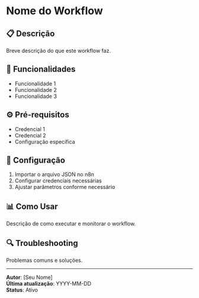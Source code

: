 # Nome do Workflow

## 📋 Descrição

Breve descrição do que este workflow faz.

## 🚀 Funcionalidades

- Funcionalidade 1
- Funcionalidade 2
- Funcionalidade 3

## ⚙️ Pré-requisitos

- Credencial 1
- Credencial 2
- Configuração específica

## 🔧 Configuração

1. Importar o arquivo JSON no n8n
2. Configurar credenciais necessárias
3. Ajustar parâmetros conforme necessário

## 📊 Como Usar

Descrição de como executar e monitorar o workflow.

## 🔍 Troubleshooting

Problemas comuns e soluções.

---

**Autor**: [Seu Nome]  
**Última atualização**: YYYY-MM-DD  
**Status**: Ativo
